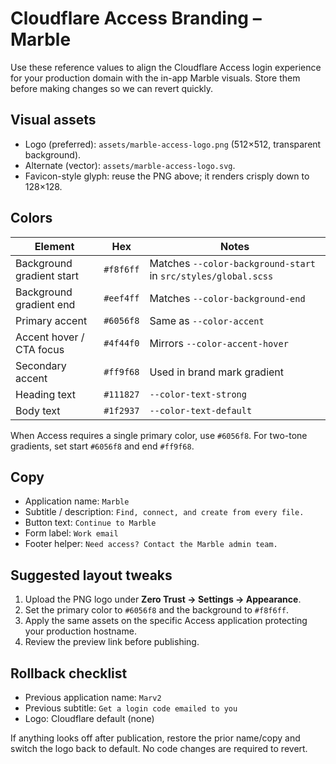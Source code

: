 # Cloudflare Access Branding – Marble

Use these reference values to align the Cloudflare Access login experience for your production domain with the in-app Marble visuals. Store them before making changes so we can revert quickly.

## Visual assets
- Logo (preferred): `assets/marble-access-logo.png` (512×512, transparent background).
- Alternate (vector): `assets/marble-access-logo.svg`.
- Favicon-style glyph: reuse the PNG above; it renders crisply down to 128×128.

## Colors
| Element | Hex | Notes |
| --- | --- | --- |
| Background gradient start | `#f8f6ff` | Matches `--color-background-start` in `src/styles/global.scss` |
| Background gradient end | `#eef4ff` | Matches `--color-background-end` |
| Primary accent | `#6056f8` | Same as `--color-accent` |
| Accent hover / CTA focus | `#4f44f0` | Mirrors `--color-accent-hover` |
| Secondary accent | `#ff9f68` | Used in brand mark gradient |
| Heading text | `#111827` | `--color-text-strong` |
| Body text | `#1f2937` | `--color-text-default` |

When Access requires a single primary color, use `#6056f8`. For two-tone gradients, set start `#6056f8` and end `#ff9f68`.

## Copy
- Application name: `Marble`
- Subtitle / description: `Find, connect, and create from every file.`
- Button text: `Continue to Marble`
- Form label: `Work email`
- Footer helper: `Need access? Contact the Marble admin team.`

## Suggested layout tweaks
1. Upload the PNG logo under **Zero Trust → Settings → Appearance**.
2. Set the primary color to `#6056f8` and the background to `#f8f6ff`.
3. Apply the same assets on the specific Access application protecting your production hostname.
4. Review the preview link before publishing.

## Rollback checklist
- Previous application name: `Marv2`
- Previous subtitle: `Get a login code emailed to you`
- Logo: Cloudflare default (none)

If anything looks off after publication, restore the prior name/copy and switch the logo back to default. No code changes are required to revert.
